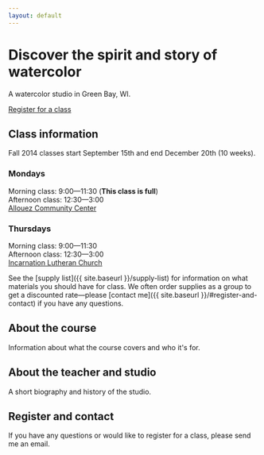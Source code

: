 ```yaml
---
layout: default
---
```


<div class="intro">
  <h1>Discover the spirit and story of watercolor</h1>
  <p>A watercolor studio in Green Bay, WI.</p>
  <a class="btn" href="{{ site.baseurl }}/#register-and-contact">Register for a class</a>
</div>

## Class information

Fall 2014 classes start September 15th and end December 20th (10 weeks).

### Mondays  
Morning class: 9:00—11:30 (**This class is full**)  
Afternoon class: 12:30—3:00  
[Allouez Community Center](https://goo.gl/maps/7ic6k)

### Thursdays  
Morning class: 9:00—11:30  
Afternoon class: 12:30—3:00  
[Incarnation Lutheran Church](https://goo.gl/maps/5SBQv)

See the [supply list]({{ site.baseurl }}/supply-list) for information on what materials you should have for class. We often order supplies as a group to get a discounted rate—please [contact me]({{ site.baseurl }}/#register-and-contact) if you have any questions.

## About the course

Information about what the course covers and who it's for.

## About the teacher and studio

A short biography and history of the studio.

## Register and contact

If you have any questions or would like to register for a class, please send me an email.